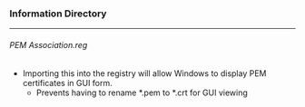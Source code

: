 ### Information Directory ###
---
###### PEM Association.reg ######
  - Importing this into the registry will allow Windows to display PEM certificates in GUI form.
    - Prevents having to rename *.pem to *.crt for GUI viewing

